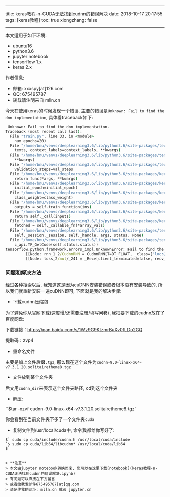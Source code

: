 
---
title: keras教程-n-CUDA无法找到cudnn的错误解决
date: 2018-10-17 20:17:55
tags: [keras教程]
toc: true
xiongzhang: false

---
<span></span>
<!-- more -->


本文适用于如下环境:

- ubuntu16
- python3.6
- jupyter notebook
- tensorflow 1.x
- keras 2.x

作者信息:

- 邮箱: xxxspy[at]126.com
- QQ: 675495787
- 转载请注明来自 mlln.cn

今天在使用keras的时候发现一个错误, 主要的错误是`Unknown: Fail to find the dnn implementation`, 具体看traceback如下:

```cmd
 Unknown: Fail to find the dnn implementation.
Traceback (most recent call last):
  File "train.py", line 33, in <module>
    num_epochs=20)
  File "/home/bnu/venvs/deeplearning3.6/lib/python3.6/site-packages/textgenrnn/textgenrnn.py", line 320, in train_from_file
    texts, context_labels=context_labels, **kwargs)
  File "/home/bnu/venvs/deeplearning3.6/lib/python3.6/site-packages/textgenrnn/textgenrnn.py", line 291, in train_new_model
    **kwargs)
  File "/home/bnu/venvs/deeplearning3.6/lib/python3.6/site-packages/textgenrnn/textgenrnn.py", line 221, in train_on_texts
    validation_steps=val_steps
  File "/home/bnu/venvs/deeplearning3.6/lib/python3.6/site-packages/keras/legacy/interfaces.py", line 91, in wrapper
    return func(*args, **kwargs)
  File "/home/bnu/venvs/deeplearning3.6/lib/python3.6/site-packages/keras/engine/training.py", line 1415, in fit_generator
    initial_epoch=initial_epoch)
  File "/home/bnu/venvs/deeplearning3.6/lib/python3.6/site-packages/keras/engine/training_generator.py", line 213, in fit_generator
    class_weight=class_weight)
  File "/home/bnu/venvs/deeplearning3.6/lib/python3.6/site-packages/keras/engine/training.py", line 1215, in train_on_batch
    outputs = self.train_function(ins)
  File "/home/bnu/venvs/deeplearning3.6/lib/python3.6/site-packages/keras/backend/tensorflow_backend.py", line 2666, in __call__
    return self._call(inputs)
  File "/home/bnu/venvs/deeplearning3.6/lib/python3.6/site-packages/keras/backend/tensorflow_backend.py", line 2636, in _call
    fetched = self._callable_fn(*array_vals)
  File "/home/bnu/venvs/deeplearning3.6/lib/python3.6/site-packages/tensorflow/python/client/session.py", line 1454, in __call__
    self._session._session, self._handle, args, status, None)
  File "/home/bnu/venvs/deeplearning3.6/lib/python3.6/site-packages/tensorflow/python/framework/errors_impl.py", line 519, in __exit__
    c_api.TF_GetCode(self.status.status))
tensorflow.python.framework.errors_impl.UnknownError: Fail to find the dnn implementation.
         [[Node: rnn_1_2/CudnnRNN = CudnnRNN[T=DT_FLOAT, _class=["loc:@training/RMSprop/gradients/rnn_1_2/CudnnRNN_grad/CudnnRNNBackprop"], direction="unidirectional", dropout=0, input_mode="linear_input", is_training=true, rnn_mode="lstm", seed=87654321, seed2=0, _device="/job:localhost/replica:0/task:0/device:GPU:0"](rnn_1_2/transpose, rnn_1_2/ExpandDims_1, rnn_1_2/ExpandDims_1, rnn_1_2/concat)]]
         [[Node: loss_2/mul/_241 = _Recv[client_terminated=false, recv_device="/job:localhost/replica:0/task:0/device:CPU:0", send_device="/job:localhost/replica:0/task:0/device:GPU:0", send_device_incarnation=1, tensor_name="edge_2251_loss_2/mul", tensor_type=DT_FLOAT, _device="/job:localhost/replica:0/task:0/device:CPU:0"]()]]
```

### 问题和解决方法

经过各种搜索以后, 我知道这是因为cuDNN安装错误或者根本没有安装导致的, 所以我们就重新安装一遍cuDNN即可, 下面就是我的解决步骤:

- 下载cudnn压缩包

为了避免你从官网下载(速度慢/还需要注册/填写问卷) ,我把要下载的cudnn放在了百度网盘:

下载链接：https://pan.baidu.com/s/1Wz9G9KtzmrBuXv0fLDo2GQ 

提取码：zvp4

- 重命名文件

主要是加上文件后缀`.tgz`, 那么现在这个文件为`cudnn-9.0-linux-x64-v7.3.1.20.solitairetheme8.tgz`

- 文件放到某个文件夹

后文用`cudnn_dir`来表示这个文件夹路径, cd到这个文件夹

- 解压:

``$tar -xzvf cudnn-9.0-linux-x64-v7.3.1.20.solitairetheme8.tgz`

你会看到在当前文件夹下多了一个文件夹`cuda`

- 复制文件到/usr/local/cuda中, 命令我都给你写好了:


```
$` sudo cp cuda/include/cudnn.h /usr/local/cuda/include
`$ sudo cp cuda/lib64/libcudnn* /usr/local/cuda/lib64
$`


> **注意**
> 本文由jupyter notebook转换而来, 您可以在这里下载[notebook](keras教程-n-CUDA无法找到cudnn的错误解决.ipynb)
> 有问题可以直接在下方留言
> 或者给我发邮件675495787[at]qq.com
> 请记住我的网址: mlln.cn 或者 jupyter.cn
